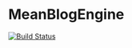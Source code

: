 MeanBlogEngine
==============
[![Build Status](https://snap-ci.com/paul-wade/MeanBlogEngine/branch/master/build_image)](https://snap-ci.com/paul-wade/MeanBlogEngine/branch/master)

